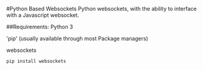 #Python Based Websockets
Python websockets, with the ability to interface with a Javascript websocket.

##Requirements:
Python 3

'pip' (usually available through most Package managers)

websockets

`pip install websockets`
